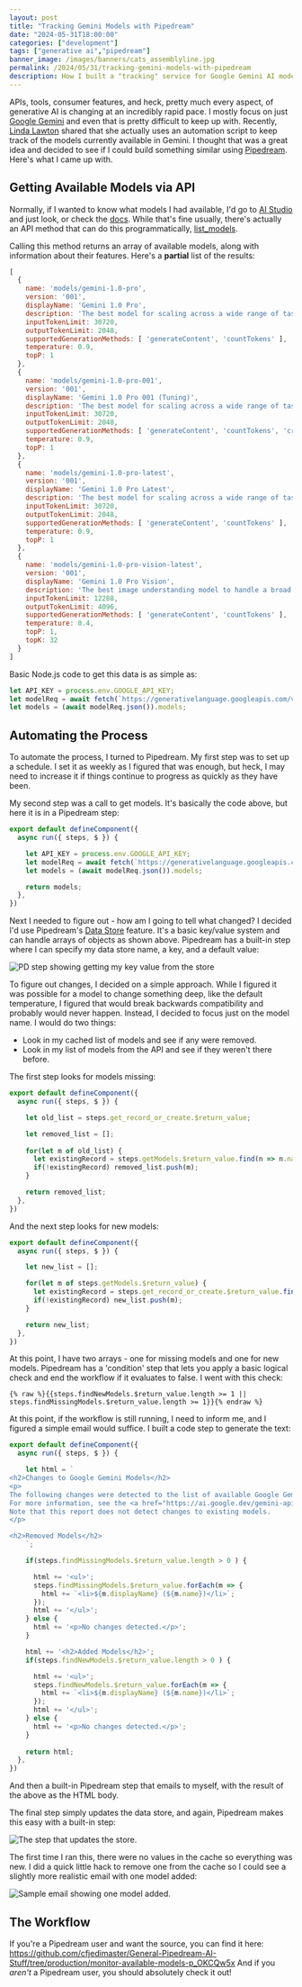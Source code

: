 ```yaml
---
layout: post
title: "Tracking Gemini Models with Pipedream"
date: "2024-05-31T18:00:00"
categories: ["development"]
tags: ["generative ai","pipedream"]
banner_image: /images/banners/cats_assemblyline.jpg
permalink: /2024/05/31/tracking-gemini-models-with-pipedream
description: How I built a "tracking" service for Google Gemini AI models.
---
```


APIs, tools, consumer features, and heck, pretty much every aspect, of generative AI is changing at an incredibly rapid pace. I mostly focus on just [Google Gemini](https://ai.google.dev/) and even that is pretty difficult to keep up with. Recently, [Linda Lawton](https://www.linkedin.com/in/linda-lawton/) shared that she actually uses an automation script to keep track of the models currently available in Gemini. I thought that was a great idea and decided to see if I could build something similar using [Pipedream](https://pipedream.com). Here's what I came up with.

## Getting Available Models via API

Normally, if I wanted to know what models I had available, I'd go to [AI Studio](https://aistudio.google.com) and just look, or check the [docs](https://ai.google.dev/gemini-api/docs/models/gemini). While that's fine usually, there's actually an API method that can do this programmatically, [list_models](https://ai.google.dev/api/python/google/generativeai/list_models).

Calling this method returns an array of available models, along with information about their features. Here's a **partial** list of the results:

```js
[
  {
    name: 'models/gemini-1.0-pro',
    version: '001',
    displayName: 'Gemini 1.0 Pro',
    description: 'The best model for scaling across a wide range of tasks',
    inputTokenLimit: 30720,
    outputTokenLimit: 2048,
    supportedGenerationMethods: [ 'generateContent', 'countTokens' ],
    temperature: 0.9,
    topP: 1
  },
  {
    name: 'models/gemini-1.0-pro-001',
    version: '001',
    displayName: 'Gemini 1.0 Pro 001 (Tuning)',
    description: 'The best model for scaling across a wide range of tasks. This is a stable model that supports tuning.',
    inputTokenLimit: 30720,
    outputTokenLimit: 2048,
    supportedGenerationMethods: [ 'generateContent', 'countTokens', 'createTunedModel' ],
    temperature: 0.9,
    topP: 1
  },
  {
    name: 'models/gemini-1.0-pro-latest',
    version: '001',
    displayName: 'Gemini 1.0 Pro Latest',
    description: 'The best model for scaling across a wide range of tasks. This is the latest model.',
    inputTokenLimit: 30720,
    outputTokenLimit: 2048,
    supportedGenerationMethods: [ 'generateContent', 'countTokens' ],
    temperature: 0.9,
    topP: 1
  },
  {
    name: 'models/gemini-1.0-pro-vision-latest',
    version: '001',
    displayName: 'Gemini 1.0 Pro Vision',
    description: 'The best image understanding model to handle a broad range of applications',
    inputTokenLimit: 12288,
    outputTokenLimit: 4096,
    supportedGenerationMethods: [ 'generateContent', 'countTokens' ],
    temperature: 0.4,
    topP: 1,
    topK: 32
  }
]
```

Basic Node.js code to get this data is as simple as:

```js
let API_KEY = process.env.GOOGLE_API_KEY;
let modelReq = await fetch(`https://generativelanguage.googleapis.com/v1/models?key=${API_KEY}`);
let models = (await modelReq.json()).models;
```

## Automating the Process

To automate the process, I turned to Pipedream. My first step was to set up a schedule. I set it as weekly as I figured that was enough, but heck, I may need to increase it if things continue to progress as quickly as they have been.

My second step was a call to get models. It's basically the code above, but here it is in a Pipedream step:

```js
export default defineComponent({
  async run({ steps, $ }) {

    let API_KEY = process.env.GOOGLE_API_KEY;
    let modelReq = await fetch(`https://generativelanguage.googleapis.com/v1/models?key=${API_KEY}`);
    let models = (await modelReq.json()).models;

    return models;
  },
})
```


Next I needed to figure out - how am I going to tell what changed? I decided I'd use Pipedream's [Data Store](https://pipedream.com/docs/data-stores) feature. It's a basic key/value system and can handle arrays of objects as shown above. Pipedream has a built-in step where I can specify my data store name, a key, and a default value:

<p>
<img src="https://static.raymondcamden.com/images/2024/05/models1.jpg" alt="PD step showing getting my key value from the store" class="imgborder imgcenter" loading="lazy">
</p>

To figure out changes, I decided on a simple approach. While I figured it was possible for a model to change something deep, like the default temperature, I figured that would break backwards compatibility and probably would never happen. Instead, I decided to focus just on the model name. I would do two things:

* Look in my cached list of models and see if any were removed.
* Look in my list of models from the API and see if they weren't there before.

The first step looks for models missing:

```js
export default defineComponent({
  async run({ steps, $ }) {

    let old_list = steps.get_record_or_create.$return_value;

    let removed_list = [];
    
    for(let m of old_list) {
      let existingRecord = steps.getModels.$return_value.find(n => n.name === m.name);
      if(!existingRecord) removed_list.push(m);
    }

    return removed_list;
  },
})
```

And the next step looks for new models:

```js
export default defineComponent({
  async run({ steps, $ }) {

    let new_list = [];

    for(let m of steps.getModels.$return_value) {
      let existingRecord = steps.get_record_or_create.$return_value.find(n => n.name === m.name);
      if(!existingRecord) new_list.push(m);
    }

    return new_list;
  },
})
```

At this point, I have two arrays - one for missing models and one for new models. Pipedream has a 'condition' step that lets you apply a basic logical check and end the workflow if it evaluates to false. I went with this check:

```
{% raw %}{{steps.findNewModels.$return_value.length >= 1 || steps.findMissingModels.$return_value.length >= 1}}{% endraw %}
```

At this point, if the workflow is still running, I need to inform me, and I figured a simple email would suffice. I built a code step to generate the text:

```js
export default defineComponent({
  async run({ steps, $ }) {

    let html = `
<h2>Changes to Google Gemini Models</h2>
<p>
The following changes were detected to the list of available Google Gemini models. 
For more information, see the <a href="https://ai.google.dev/gemini-api/docs/models/gemini">model documentation</a>.
Note that this report does not detect changes to existing models.
</p>

<h2>Removed Models</h2>
    `;

    if(steps.findMissingModels.$return_value.length > 0 ) {

      html += '<ul>';
      steps.findMissingModels.$return_value.forEach(m => {
        html += `<li>${m.displayName} (${m.name})</li>`;        
      });
      html += '</ul>';
    } else {
      html += '<p>No changes detected.</p>';      
    }

    html += '<h2>Added Models</h2>';
    if(steps.findNewModels.$return_value.length > 0 ) {

      html += '<ul>';
      steps.findNewModels.$return_value.forEach(m => {
        html += `<li>${m.displayName} (${m.name})</li>`;        
      });
      html += '</ul>';
    } else {
      html += '<p>No changes detected.</p>';      
    }
    
    return html;
  },
})
```

And then a built-in Pipedream step that emails to myself, with the result of the above as the HTML body. 

The final step simply updates the data store, and again, Pipedream makes this easy with a built-in step:

<p>
<img src="https://static.raymondcamden.com/images/2024/05/models2.jpg" alt="The step that updates the store." class="imgborder imgcenter" loading="lazy">
</p>

The first time I ran this, there were no values in the cache so everything was new. I did a quick little hack to remove one from the cache so I could see a slightly more realistic email with one model added:

<p>
<img src="https://static.raymondcamden.com/images/2024/05/models3.jpg" alt="Sample email showing one model added." class="imgborder imgcenter" loading="lazy">
</p>

## The Workflow

If you're a Pipedream user and want the source, you can find it here: <https://github.com/cfjedimaster/General-Pipedream-AI-Stuff/tree/production/monitor-available-models-p_OKCQw5x> And if you *aren't* a Pipedream user, you should absolutely check it out!
